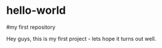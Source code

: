 # hello-world
#my first repository

Hey guys, 
this is my first project - lets hope it turns out well. 
